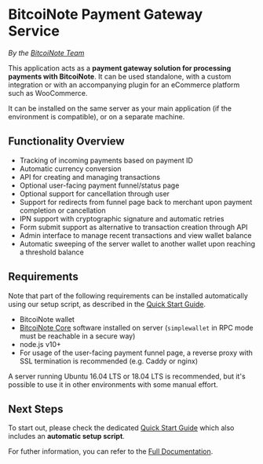 # BitcoiNote Payment Gateway Service

_By the [BitcoiNote Team](https://www.bitcoinote.org)_

This application acts as a **payment gateway solution for processing payments with BitcoiNote**. It can be used standalone, with a custom integration or with an accompanying plugin for an eCommerce platform such as WooCommerce.

It can be installed on the same server as your main application (if the environment is compatible), or on a separate machine.

## Functionality Overview

* Tracking of incoming payments based on payment ID
* Automatic currency conversion
* API for creating and managing transactions
* Optional user-facing payment funnel/status page
* Optional support for cancellation through user
* Support for redirects from funnel page back to merchant upon payment completion or cancellation
* IPN support with cryptographic signature and automatic retries
* Form submit support as alternative to transaction creation through API
* Admin interface to manage recent transactions and view wallet balance
* Automatic sweeping of the server wallet to another wallet upon reaching a threshold balance

## Requirements

Note that part of the following requirements can be installed automatically using our setup script, as described in the [Quick Start Guide](docs/quick-start.md).

* BitcoiNote wallet
* [BitcoiNote Core](https://github.com/Bitcoinote/Bitcoinote-Core) software installed on server (`simplewallet` in RPC mode must be reachable in a secure way)
* node.js v10+
* For usage of the user-facing payment funnel page, a reverse proxy with SSL termination is recommended (e.g. Caddy or nginx)

A server running Ubuntu 16.04 LTS or 18.04 LTS is recommended, but it's possible to use it in other environments with some manual effort.

## Next Steps

To start out, please check the dedicated [Quick Start Guide](docs/quick-start.md) which also includes an **automatic setup script**.

For futher information, you can refer to the [Full Documentation](docs/index.md).
